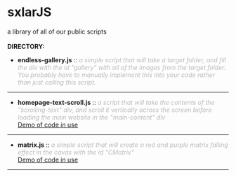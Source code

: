 # sxlarJS
a library of all of our public scripts
<br><br>
<span style="font-size: 14px;"><b>DIRECTORY:</b></span><br>
- <b>endless-gallery.js</b> :: <span style="color: #bababa;"><i>a simple script that will take a target folder, and fill the div with the id "gallery" with all of the images from the target folder. You probably have to manually implement this into your code rather than just calling this script.</i></span><br>
--------------------------
- <b>homepage-text-scroll.js</b> :: <span style="color: #bababa;"><i>a script that will take the contents of the "scrolling-text" div, and scroll it vertically across the screen before loading the main website in the "main-content" div</i></span><br>
<a href="https://hellstorm-software.github.io/theGrid/" target="_blank"> Demo of code in use</a><br>
--------------------------
- <b>matrix.js</b> :: <span style="color: #bababa;"><i>a simple script that will create a red and purple matrix falling effect in the cavas with the id "CMatrix"</i></span><br>
<a href="https://hellstorm-software.github.io/biohack/matrixOn.html" target="_blank"> Demo of code in use</a><br>
--------------------------
